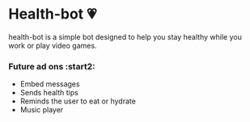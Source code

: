 # Health-bot :heartpulse: 

health-bot is a simple bot designed to help you stay healthy while you  
work or play video games.

### Future ad ons :start2:

- Embed messages
- Sends health tips 
- Reminds the user to eat or hydrate
- Music player